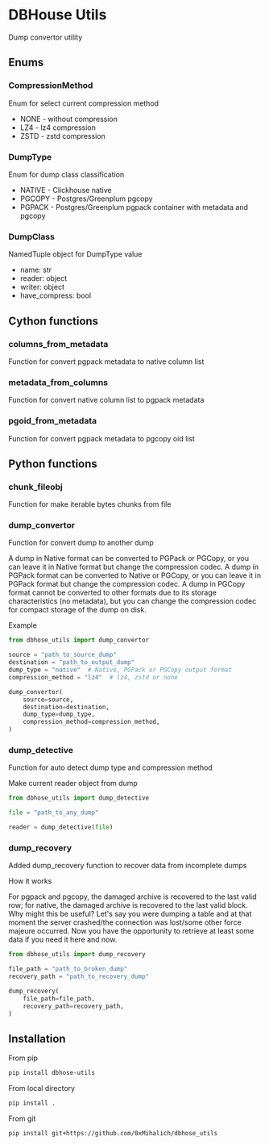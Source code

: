 # DBHouse Utils

Dump convertor utility

## Enums

### CompressionMethod

Enum for select current compression method

* NONE - without compression
* LZ4 - lz4 compression
* ZSTD - zstd compression

### DumpType

Enum for dump class classification

* NATIVE - Clickhouse native
* PGCOPY - Postgres/Greenplum pgcopy
* PGPACK - Postgres/Greenplum pgpack container with metadata and pgcopy

### DumpClass

NamedTuple object for DumpType value

* name: str
* reader: object
* writer: object
* have_compress: bool

## Cython functions

### columns_from_metadata

Function for convert pgpack metadata to native column list

### metadata_from_columns

Function for convert native column list to pgpack metadata

### pgoid_from_metadata

Function for convert pgpack metadata to pgcopy oid list

## Python functions

### chunk_fileobj

Function for make iterable bytes chunks from file

### dump_convertor

Function for convert dump to another dump

A dump in Native format can be converted to PGPack or PGCopy, or you can leave it in Native format but change the compression codec.
A dump in PGPack format can be converted to Native or PGCopy, or you can leave it in PGPack format but change the compression codec.
A dump in PGCopy format cannot be converted to other formats due to its storage characteristics (no metadata),
but you can change the compression codec for compact storage of the dump on disk.

Example

```python
from dbhose_utils import dump_convertor

source = "path_to_source_dump"
destination = "path_to_output_dump"
dump_type = "native"  # Native, PGPack or PGCopy output format
compression_method = "lz4"  # lz4, zstd or none

dump_convertor(
    source=source,
    destination=destination,
    dump_type=dump_type,
    compression_method=compression_method,
)
```

### dump_detective

Function for auto detect dump type and compression method

Make current reader object from dump

```python
from dbhose_utils import dump_detective

file = "path_to_any_dump"

reader = dump_detective(file)
```

### dump_recovery

Added dump_recovery function to recover data from incomplete dumps

How it works

For pgpack and pgcopy, the damaged archive is recovered to the last valid row; for native, the damaged archive is recovered to the last valid block.
Why might this be useful? Let's say you were dumping a table and at that moment the server crashed/the connection was lost/some other force majeure occurred.
Now you have the opportunity to retrieve at least some data if you need it here and now.

```python
from dbhose_utils import dump_recovery

file_path = "path_to_broken_dump"
recovery_path = "path_to_recovery_dump"

dump_recovery(
    file_path=file_path,
    recovery_path=recovery_path,
)
```

## Installation

From pip

```bash
pip install dbhose-utils
```

From local directory

```bash
pip install .
```

From git

```bash
pip install git+https://github.com/0xMihalich/dbhose_utils
```

